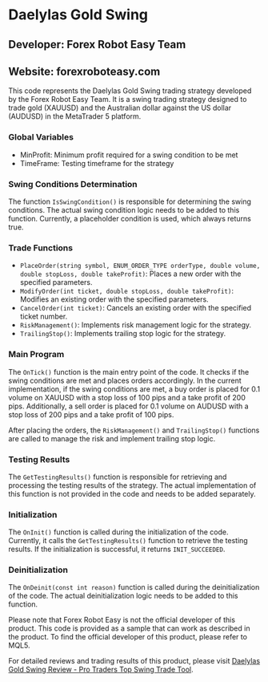 # Daelylas Gold Swing

## Developer: Forex Robot Easy Team
## Website: forexroboteasy.com

This code represents the Daelylas Gold Swing trading strategy developed by the Forex Robot Easy Team. It is a swing trading strategy designed to trade gold (XAUUSD) and the Australian dollar against the US dollar (AUDUSD) in the MetaTrader 5 platform.

### Global Variables
- MinProfit: Minimum profit required for a swing condition to be met
- TimeFrame: Testing timeframe for the strategy

### Swing Conditions Determination
The function `IsSwingCondition()` is responsible for determining the swing conditions. The actual swing condition logic needs to be added to this function. Currently, a placeholder condition is used, which always returns true.

### Trade Functions
- `PlaceOrder(string symbol, ENUM_ORDER_TYPE orderType, double volume, double stopLoss, double takeProfit)`: Places a new order with the specified parameters.
- `ModifyOrder(int ticket, double stopLoss, double takeProfit)`: Modifies an existing order with the specified parameters.
- `CancelOrder(int ticket)`: Cancels an existing order with the specified ticket number.
- `RiskManagement()`: Implements risk management logic for the strategy.
- `TrailingStop()`: Implements trailing stop logic for the strategy.

### Main Program
The `OnTick()` function is the main entry point of the code. It checks if the swing conditions are met and places orders accordingly. In the current implementation, if the swing conditions are met, a buy order is placed for 0.1 volume on XAUUSD with a stop loss of 100 pips and a take profit of 200 pips. Additionally, a sell order is placed for 0.1 volume on AUDUSD with a stop loss of 200 pips and a take profit of 100 pips.

After placing the orders, the `RiskManagement()` and `TrailingStop()` functions are called to manage the risk and implement trailing stop logic.

### Testing Results
The `GetTestingResults()` function is responsible for retrieving and processing the testing results of the strategy. The actual implementation of this function is not provided in the code and needs to be added separately.

### Initialization
The `OnInit()` function is called during the initialization of the code. Currently, it calls the `GetTestingResults()` function to retrieve the testing results. If the initialization is successful, it returns `INIT_SUCCEEDED`.

### Deinitialization
The `OnDeinit(const int reason)` function is called during the deinitialization of the code. The actual deinitialization logic needs to be added to this function.

Please note that Forex Robot Easy is not the official developer of this product. This code is provided as a sample that can work as described in the product. To find the official developer of this product, please refer to MQL5.

For detailed reviews and trading results of this product, please visit [Daelylas Gold Swing Review - Pro Traders Top Swing Trade Tool](https://forexroboteasy.com/forex-robot-review/daelylas-gold-swing-review-pro-traders-top-swing-trade-tool/).

